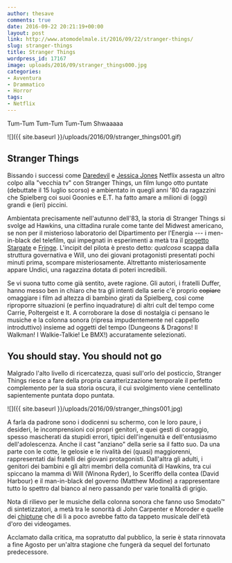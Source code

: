 ```yaml
---
author: thesave
comments: true
date: 2016-09-22 20:21:19+00:00
layout: post
link: http://www.atomodelmale.it/2016/09/22/stranger-things/
slug: stranger-things
title: Stranger Things
wordpress_id: 17167
image: uploads/2016/09/stranger_things000.jpg
categories:
- Avventura
- Drammatico
- Horror
tags:
- Netflix
---
```


Tum-Tum Tum-Tum Tum-Tum Shwaaaaa

![]({{ site.baseurl }}/uploads/2016/09/stranger_things001.gif)

## Stranger Things

Bissando i successi come [Daredevil](/2015/04/30/daredevil/) e [Jessica Jones](/2015/11/30/jessica-jones/) Netflix assesta un altro colpo alla "vecchia tv" con Stranger Things, un film lungo otto puntate (debuttate il 15 luglio scorso) e ambientato in quegli anni '80 da ragazzini che Spielberg coi suoi Goonies e E.T. ha fatto amare a milioni di (oggi) grandi e (ieri) piccini.

Ambientata precisamente nell'autunno dell'83, la storia di Stranger Things si svolge ad Hawkins, una cittadina rurale come tante del Midwest americano, se non per il misterioso laboratorio del  Dipartimento per l'Energia --- i men-in-black del telefilm, qui impegnati in esperimenti a metà tra il [progetto Stargate](https://www.wikiwand.com/en/Stargate_Project) e [Fringe](/2011/02/20/fringe/). L'incipit del pilota è presto detto: _qualcosa_ scappa dalla struttura governativa e Will, uno dei giovani protagonisti presentati pochi minuti prima, scompare misteriosamente. Altrettanto misteriosamente appare Undici, una ragazzina dotata di poteri incredibili.

Se vi suona tutto come già sentito, avete ragione. Gli autori, i fratelli Duffer, hanno messo ben in chiaro che tra gli intenti della serie c'è proprio <del>copiare</del> omaggiare i film ad altezza di bambino girati da Spielberg, così come riproporre situazioni (e perfino inquadrature) di altri cult del tempo come Carrie, Poltergeist e It. A corroborare la dose di nostalgia ci pensano le musiche e la colonna sonora (ripresa impudentemente nel cappello introduttivo) insieme ad oggetti del tempo (Dungeons & Dragons! Il Walkman! I Walkie-Talkie! Le BMX!) accuratamente selezionati.

## You should stay. You should not go

Malgrado l'alto livello di ricercatezza, quasi sull'orlo del posticcio, Stranger Things riesce a fare della propria caratterizzazione temporale il perfetto complemento per la sua storia oscura, il cui svolgimento viene centellinato sapientemente puntata dopo puntata.

![]({{ site.baseurl }}/uploads/2016/09/stranger_things001.jpg)

A farla da padrone sono i dodicenni su schermo, con le loro paure, i desideri, le incomprensioni coi propri genitori, e quei gesti di coraggio, spesso mascherati da stupidi errori, tipici dell'ingenuità e dell'entusiasmo dell'adolescenza. Anche il cast "anziano" della serie sa il fatto suo. Da una parte con le cotte, le gelosie e le rivalità dei (quasi) maggiorenni, rappresentati dai fratelli dei giovani protagonisti. Dall'altra gli adulti, i genitori dei bambini e gli altri membri della comunità di Hawkins, tra cui spiccano la mamma di Will (Winona Ryder), lo Sceriffo della contea (David Harbour) e il man-in-black del governo (Matthew Modine) a rappresentare tutto lo spettro dal bianco al nero passando per varie tonalità di grigio.

Nota di rilievo per le musiche della colonna sonora che fanno uso Smodato™ di sintetizzatori, a metà tra le sonorità di John Carpenter e Moroder e quelle dei [chiptune](https://it.wikipedia.org/wiki/Chiptune) che di lì a poco avrebbe fatto da tappeto musicale dell'età d'oro dei videogames.

Acclamato dalla critica, ma sopratutto dal pubblico, la serie è stata rinnovata a fine Agosto per un'altra stagione che fungerà da sequel del fortunato predecessore.
